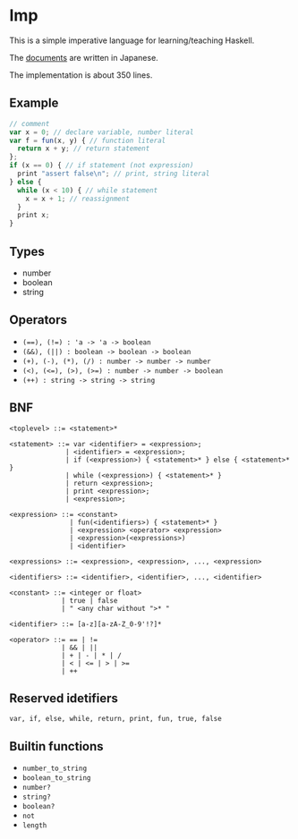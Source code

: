 Imp
===

This is a simple imperative language for learning/teaching Haskell.

The [documents](./docs) are written in Japanese.

The implementation is about 350 lines.

Example
-------

```javascript
// comment
var x = 0; // declare variable, number literal
var f = fun(x, y) { // function literal
  return x + y; // return statement
};
if (x == 0) { // if statement (not expression)
  print "assert false\n"; // print, string literal
} else {
  while (x < 10) { // while statement
    x = x + 1; // reassignment
  }
  print x;
}
```


Types
-----

- number
- boolean
- string


Operators
---------

- `(==), (!=) : 'a -> 'a -> boolean`
- `(&&), (||) : boolean -> boolean -> boolean`
- `(+), (-), (*), (/) : number -> number -> number`
- `(<), (<=), (>), (>=) : number -> number -> boolean`
- `(++) : string -> string -> string`


BNF
---

```
<toplevel> ::= <statement>*

<statement> ::= var <identifier> = <expression>;
              | <identifier> = <expression>;
              | if (<expression>) { <statement>* } else { <statement>* }
              | while (<expression>) { <statement>* }
              | return <expression>;
              | print <expression>;
              | <expression>;

<expression> ::= <constant>
               | fun(<identifiers>) { <statement>* }
               | <expression> <operator> <expression>
               | <expression>(<expressions>)
               | <identifier>

<expressions> ::= <expression>, <expression>, ..., <expression>

<identifiers> ::= <identifier>, <identifier>, ..., <identifier>

<constant> ::= <integer or float>
             | true | false
             | " <any char without ">* "

<identifier> ::= [a-z][a-zA-Z_0-9'!?]*

<operator> ::= == | !=
             | && | ||
             | + | - | * | /
             | < | <= | > | >=
             | ++
```


Reserved idetifiers
-------------------

`var, if, else, while, return, print, fun, true, false`


Builtin functions
-----------------

- `number_to_string`
- `boolean_to_string`
- `number?`
- `string?`
- `boolean?`
- `not`
- `length`
